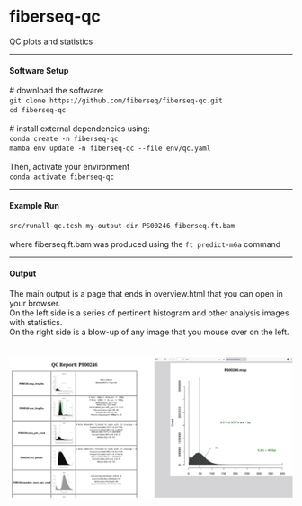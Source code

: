 # fiberseq-qc
QC plots and statistics

<hr/>
<h4>Software Setup</h4>
# download the software:<br/>
<code>git clone https://github.com/fiberseq/fiberseq-qc.git</code><br/>
<code>cd fiberseq-qc</code><br/><br/>
# install external dependencies using:<br/>
<code>conda create -n fiberseq-qc</code><br/>
<code>mamba env update -n fiberseq-qc --file env/qc.yaml</code><br/><br/>
Then, activate your environment<br/>
<code>conda activate fiberseq-qc</code>

<hr/>
<h4>Example Run</h4>
<code>src/runall-qc.tcsh my-output-dir PS00246 fiberseq.ft.bam</code>
<br/><br/>where fiberseq.ft.bam was produced using the <code>ft predict-m6a</code> command<br/>

<hr/>
<h4>Output</h4>
The main output is a page that ends in overview.html that you can open in your browser.<br/>
On the left side is a series of pertinent histogram and other analysis images with statistics.<br/>
On the right side is a blow-up of any image that you mouse over on the left.<br/>
<br/><br/>
<img src="./share/ss-full.png">

